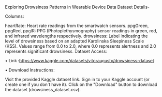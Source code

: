 Exploring Drowsiness Patterns in Wearable Device Data
Dataset Details-

Columns:

heartRate: Heart rate readings from the smartwatch sensors.
ppgGreen, ppgRed, ppgIR: PPG (Photoplethysmography) sensor readings in green, red, and infrared wavelengths respectively.
drowsiness: Label indicating the level of drowsiness based on an adapted Karolinska Sleepiness Scale (KSS). Values range from 0.0 to 2.0, where 0.0 represents alertness and 2.0 represents significant drowsiness.
Dataset Access:

• Link :https://www.kaggle.com/datasets/vitoraugustx/drowsiness-dataset

• Download Instructions:

Visit the provided Kaggle dataset link.
Sign in to your Kaggle account (or create one if you don't have it).
Click on the "Download" button to download the dataset (drowsiness_dataset.csv).
